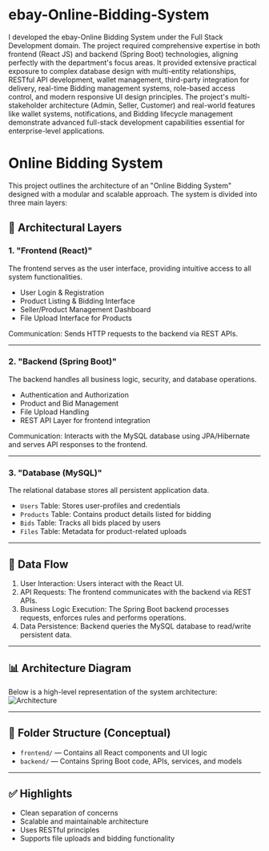 # ebay-Online-Bidding-System

I developed the ebay-Online Bidding System under the Full Stack Development domain. The project required comprehensive expertise in both frontend (React JS) and backend (Spring Boot) technologies, aligning perfectly with the department's focus areas. It provided extensive practical exposure to complex database design with multi-entity relationships, RESTful API development, wallet management, third-party integration for delivery, real-time Bidding management systems, role-based access control, and modern responsive UI design principles. The project's multi-stakeholder architecture (Admin, Seller, Customer) and real-world features like wallet systems, notifications, and Bidding lifecycle management demonstrate advanced full-stack development capabilities essential for enterprise-level applications.

# Online Bidding System 

This project outlines the architecture of an "Online Bidding System" designed with a modular and scalable approach. The system is divided into three main layers:

## 🔧 Architectural Layers

### 1. "Frontend (React)"
The frontend serves as the user interface, providing intuitive access to all system functionalities.

- User Login & Registration
- Product Listing & Bidding Interface
- Seller/Product Management Dashboard
- File Upload Interface for Products

Communication: Sends HTTP requests to the backend via REST APIs.

---

### 2. "Backend (Spring Boot)"
The backend handles all business logic, security, and database operations.

- Authentication and Authorization
- Product and Bid Management
- File Upload Handling
- REST API Layer for frontend integration

Communication: Interacts with the MySQL database using JPA/Hibernate and serves API responses to the frontend.

---

### 3. "Database (MySQL)"
The relational database stores all persistent application data.

- `Users` Table: Stores user-profiles and credentials
- `Products` Table: Contains product details listed for bidding
- `Bids` Table: Tracks all bids placed by users
- `Files` Table: Metadata for product-related uploads

---

## 🔁 Data Flow

1. User Interaction: Users interact with the React UI.
2. API Requests: The frontend communicates with the backend via REST APIs.
3. Business Logic Execution: The Spring Boot backend processes requests, enforces rules and performs operations.
4. Data Persistence: Backend queries the MySQL database to read/write persistent data.

---

## 📊 Architecture Diagram

Below is a high-level representation of the system architecture:
![Architecture](https://github.com/user-attachments/assets/87ec7b6b-43c8-4f9a-9b25-421972dfac61)

---

## 📁 Folder Structure (Conceptual)

- `frontend/` — Contains all React components and UI logic
- `backend/` — Contains Spring Boot code, APIs, services, and models

---

## ✅ Highlights

- Clean separation of concerns
- Scalable and maintainable architecture
- Uses RESTful principles
- Supports file uploads and bidding functionality


